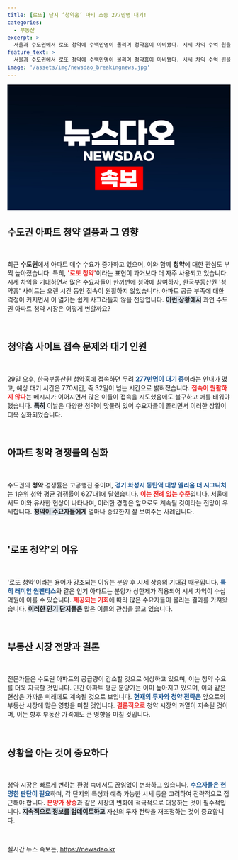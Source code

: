 ```yaml
---
title: [로또] 단지 ‘청약홈’ 마비 소동 277만명 대기!
categories:
  - 부동산
excerpt: >
  서울과 수도권에서 로또 청약에 수백만명이 몰리며 청약홈이 마비됐다. 시세 차익 수억 원을 기대하는 경쟁 속에 청약 접수 마감 시간이 연장되었고, 향후 아파트 공급 부족 우려로 청약 열기는 지속될 전망이다.
feature_text: >
  서울과 수도권에서 로또 청약에 수백만명이 몰리며 청약홈이 마비됐다. 시세 차익 수억 원을 기대하는 경쟁 속에 청약 접수 마감 시간이 연장되었고, 향후 아파트 공급 부족 우려로 청약 열기는 지속될 전망이다.
image: '/assets/img/newsdao_breakingnews.jpg'
---
```


<p><img src="/assets/img/newsdao_breakingnews.jpg" alt="pcversion 속보" /></p>

<h2 data-ke-size="size26">수도권 아파트 청약 열풍과 그 영향</h2>

<p data-ke-size="size16">&nbsp;</p>

<p>최근 <strong>수도권</strong>에서 아파트 매수 수요가 증가하고 있으며, 이와 함께 <strong>청약</strong>에 대한 관심도 부쩍 높아졌습니다. 특히, <b><span style="color: #ee2323;">'로또 청약'</span></b>이라는 표현이 과거보다 더 자주 사용되고 있습니다. 시세 차익을 기대하면서 많은 수요자들이 한꺼번에 청약에 참여하자, 한국부동산원 '청약홈' 사이트는 오랜 시간 동안 접속이 원활하지 않았습니다. 아파트 공급 부족에 대한 걱정이 커지면서 이 열기는 쉽게 사그라들지 않을 전망입니다. <b><span style="background-color: #21538527;">이런 상황에서</span></b> 과연 수도권 아파트 청약 시장은 어떻게 변할까요?</p>

<p data-ke-size="size16">&nbsp;</p>

<h2 data-ke-size="size26">청약홈 사이트 접속 문제와 대기 인원</h2>

<p data-ke-size="size16">&nbsp;</p>

<p>29일 오후, 한국부동산원 청약홈에 접속하면 무려 <b><span style="color: #1a5490;">277만명이 대기 중</span></b>이라는 안내가 떴고, 예상 대기 시간은 770시간, 즉 32일이 넘는 시간으로 밝혀졌습니다. <b><span style="color: #ee2323;">접속이 원활하지 않다</span></b>는 메시지가 이어지면서 많은 이들이 접속을 시도했음에도 불구하고 애를 태워야 했습니다. <b><span style="background-color: #21538527;">특히</span></b> 이날은 다양한 청약이 맞물려 있어 수요자들이 몰리면서 이러한 상황이 더욱 심화되었습니다.</p>

<p data-ke-size="size16">&nbsp;</p>

<h2 data-ke-size="size26">아파트 청약 경쟁률의 심화</h2>

<p data-ke-size="size16">&nbsp;</p>

<p>수도권의 <strong>청약</strong> 경쟁률은 고공행진 중이며, <b><span style="color: #1a5490;">경기 화성시 동탄역 대방 엘리움 더 시그니처</span></b>는 1순위 청약 평균 경쟁률이 627대1에 달했습니다. <b><span style="color: #ee2323;">이는 전례 없는 수준</span></b>입니다. 서울에서도 이와 유사한 현상이 나타나며, 이러한 경쟁은 앞으로도 계속될 것이라는 전망이 우세합니다. <b><span style="background-color: #21538527;">청약이 수요자들에게</span></b> 얼마나 중요한지 잘 보여주는 사례입니다.</p>

<p data-ke-size="size16">&nbsp;</p>

<h2 data-ke-size="size26">'로또 청약'의 이유</h2>

<p data-ke-size="size16">&nbsp;</p>

<p>'로또 청약'이라는 용어가 강조되는 이유는 분양 후 시세 상승의 기대감 때문입니다. <b><span style="color: #1a5490;">특히 래미안 원펜타스</span></b>와 같은 인기 아파트는 분양가 상한제가 적용되어 시세 차익이 수십억원에 이를 수 있습니다. <b><span style="color: #ee2323;">제공되는 기회</span></b>에 따라 많은 수요자들이 몰리는 결과를 가져왔습니다. <b><span style="background-color: #21538527;">이러한 인기 단지들은</span></b> 많은 이들의 관심을 끌고 있습니다.</p>

<p data-ke-size="size16">&nbsp;</p>

<h2 data-ke-size="size26">부동산 시장 전망과 결론</h2>

<p data-ke-size="size16">&nbsp;</p>

<p>전문가들은 수도권 아파트의 공급량이 감소할 것으로 예상하고 있으며, 이는 청약 수요를 더욱 자극할 것입니다. 민간 아파트 평균 분양가는 이미 높아지고 있으며, 이와 같은 현상은 가까운 미래에도 계속될 것으로 보입니다. <b><span style="color: #1a5490;">현재의 투자와 청약 전략은</span></b> 앞으로의 부동산 시장에 많은 영향을 미칠 것입니다. <b><span style="color: #ee2323;">결론적으로</span></b> 청약 시장의 과열이 지속될 것이며, 이는 향후 부동산 가격에도 큰 영향을 미칠 것입니다.</p>

<p data-ke-size="size16">&nbsp;</p>

<h2 data-ke-size="size26">상황을 아는 것이 중요하다</h2>

<p data-ke-size="size16">&nbsp;</p>

<p>청약 시장은 빠르게 변하는 환경 속에서도 끊임없이 변화하고 있습니다. <b><span style="color: #1a5490;">수요자들은 현명한 판단이 필요</span></b>하며, 각 단지의 특성과 예측 가능한 시세 등을 고려하여 전략적으로 접근해야 합니다. <b><span style="color: #ee2323;">분양가 상승</span></b>과 같은 시장의 변화에 적극적으로 대응하는 것이 필수적입니다. <b><span style="background-color: #21538527;">지속적으로 정보를 업데이트하고</span></b> 자신의 투자 전략을 재조정하는 것이 중요합니다.</p>

<p data-ke-size="size16">&nbsp;</p>
실시간 뉴스 속보는, <a href="https://newsdao.kr" rel="dofollow">https://newsdao.kr</a>


